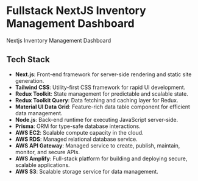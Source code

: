 # Fullstack NextJS Inventory Management Dashboard

Nextjs Inventory Management Dashboard 
## Tech Stack

- **Next.js**: Front-end framework for server-side rendering and static site generation.
- **Tailwind CSS**: Utility-first CSS framework for rapid UI development.
- **Redux Toolkit**: State management for predictable and scalable state.
- **Redux Toolkit Query**: Data fetching and caching layer for Redux.
- **Material UI Data Grid**: Feature-rich data table component for efficient data management.
- **Node.js**: Back-end runtime for executing JavaScript server-side.
- **Prisma**: ORM for type-safe database interactions.
- **AWS EC2**: Scalable compute capacity in the cloud.
- **AWS RDS**: Managed relational database service.
- **AWS API Gateway**: Managed service to create, publish, maintain, monitor, and secure APIs.
- **AWS Amplify**: Full-stack platform for building and deploying secure, scalable applications.
- **AWS S3**: Scalable storage service for data management.


